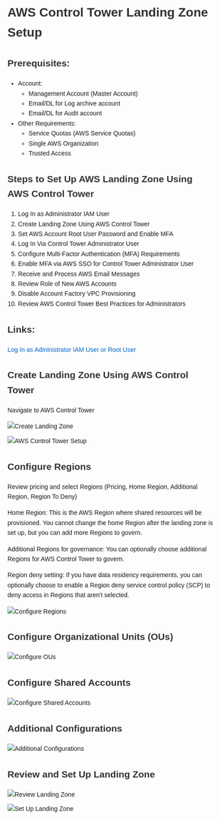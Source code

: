 <!DOCTYPE html>
<html lang="en">
<head>
    <meta charset="UTF-8">
    <meta name="viewport" content="width=device-width, initial-scale=1.0">
    <title>AWS Control Tower Landing Zone Setup</title>
    <style>
        body {
            font-family: Arial, sans-serif;
            line-height: 1.6;
            margin: 0;
            padding: 0;
        }
        h1, h2 {
            color: #333;
        }
        a.highlight {
            color: #0066cc;
            text-decoration: none;
        }
        a.highlight:hover {
            text-decoration: underline;
        }
        .container {
            padding: 20px;
        }
        .step {
            margin-bottom: 20px;
        }
        img {
            max-width: 100%;
            height: auto;
            display: block;
            margin: 10px 0;
        }
    </style>
</head>
<body>
    <div class="container">
        <h1>AWS Control Tower Landing Zone Setup</h1>
        <h2>Prerequisites:</h2>
        <ul>
            <li>Account:
                <ul>
                    <li>Management Account (Master Account)</li>
                    <li>Email/DL for Log archive account</li>
                    <li>Email/DL for Audit account</li>
                </ul>
            </li>
            <li>Other Requirements:
                <ul>
                    <li>Service Quotas (AWS Service Quotas)</li>
                    <li>Single AWS Organization</li>
                    <li>Trusted Access</li>
                </ul>
            </li>
        </ul>
        <h2>Steps to Set Up AWS Landing Zone Using AWS Control Tower</h2>
        <ol>
            <li>Log In as Administrator IAM User</li>
            <li>Create Landing Zone Using AWS Control Tower</li>
            <li>Set AWS Account Root User Password and Enable MFA</li>
            <li>Log In Via Control Tower Administrator User</li>
            <li>Configure Multi-Factor Authentication (MFA) Requirements</li>
            <li>Enable MFA via AWS SSO for Control Tower Administrator User</li>
            <li>Receive and Process AWS Email Messages</li>
            <li>Review Role of New AWS Accounts</li>
            <li>Disable Account Factory VPC Provisioning</li>
            <li>Review AWS Control Tower Best Practices for Administrators</li>
        </ol>
        <h2>Links:</h2>
        <p><a href="https://aws.amazon.com/console/" class="highlight" target="_blank" rel="noopener noreferrer">Log In as Administrator IAM User or Root User</a></p>
        <!-- Step: Create Landing Zone -->
        <div class="step">
            <h2>Create Landing Zone Using AWS Control Tower</h2>
            <p>Navigate to AWS Control Tower</p>
            <img src="https://github.com/user-attachments/assets/b93f1b24-a3c9-46e4-8297-558d593cf890" alt="Create Landing Zone">
            <img src="https://github.com/user-attachments/assets/ed66e6ac-6459-4bf6-8b6d-30a8745179b2" alt="AWS Control Tower Setup">
        </div>
        <!-- Step: Configure Regions -->
        <div class="step">
            <h2>Configure Regions</h2>
            <p>Review pricing and select Regions (Pricing, Home Region, Additional Region, Region To Deny)</p>
            <p>Home Region: This is the AWS Region where shared resources will be provisioned. You cannot change the home Region after the landing zone is set up, but you can add more Regions to govern.</p>
            <p>Additional Regions for governance: You can optionally choose additional Regions for AWS Control Tower to govern.</p>
            <p>Region deny setting: If you have data residency requirements, you can optionally choose to enable a Region deny service control policy (SCP) to deny access in Regions that aren't selected.</p>
            <img src="https://github.com/user-attachments/assets/ec56de1c-60c2-4be8-b465-9ad7ed2b7426" alt="Configure Regions">
        </div>
        <!-- Step: Configure Organizational Units -->
        <div class="step">
            <h2>Configure Organizational Units (OUs)</h2>
            <img src="https://github.com/user-attachments/assets/4ffba41b-a7c5-49f0-bcf8-e39451c609db" alt="Configure OUs">
        </div>
        <!-- Step: Configure Shared Accounts -->
        <div class="step">
            <h2>Configure Shared Accounts</h2>
            <img src="https://github.com/user-attachments/assets/4a4b0e0e-e75e-4601-a648-4ff718a8997f" alt="Configure Shared Accounts">
        </div>
        <!-- Step: Additional Configurations -->
        <div class="step">
            <h2>Additional Configurations</h2>
            <img src="https://github.com/user-attachments/assets/95c82da1-09d6-4030-99f7-c04cde17a559" alt="Additional Configurations">
        </div>
        <!-- Step: Review and Set Up Landing Zone -->
        <div class="step">
            <h2>Review and Set Up Landing Zone</h2>
            <img src="https://github.com/user-attachments/assets/a98a09ef-2810-4455-b66c-51b6e4595506" alt="Review Landing Zone">
            <img src="https://github.com/user-attachments/assets/386e0494-da3f-4598-ae95-a80ffd7a717d" alt="Set Up Landing Zone">
        </div>
    </div>
</body>
</html>
